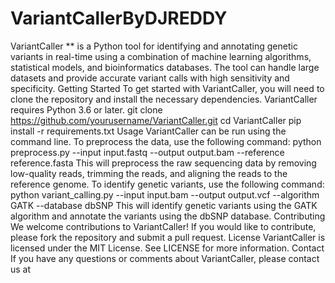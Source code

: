 # VariantCallerByDJREDDY


VariantCaller ** is a Python tool for identifying and annotating genetic variants in real-time using a combination of machine learning algorithms, statistical models, and bioinformatics databases. The tool can handle large datasets and provide accurate variant calls with high sensitivity and specificity.
Getting Started
To get started with VariantCaller, you will need to clone the repository and install the necessary dependencies. VariantCaller requires Python 3.6 or later.
git clone https://github.com/yourusername/VariantCaller.git
cd VariantCaller
pip install -r requirements.txt
Usage
VariantCaller can be run using the command line. To preprocess the data, use the following command:
python preprocess.py --input input.fastq --output output.bam --reference reference.fasta
This will preprocess the raw sequencing data by removing low-quality reads, trimming the reads, and aligning the reads to the reference genome.
To identify genetic variants, use the following command:
python variant_calling.py --input input.bam --output output.vcf --algorithm GATK --database dbSNP
This will identify genetic variants using the GATK algorithm and annotate the variants using the dbSNP database.
Contributing
We welcome contributions to VariantCaller! If you would like to contribute, please fork the repository and submit a pull request.
License
VariantCaller is licensed under the MIT License. See LICENSE for more information.
Contact
If you have any questions or comments about VariantCaller, please contact us at
